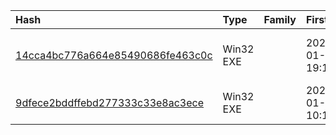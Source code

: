|Hash|Type|Family|First_Seen|Name|
|:--|:--|:--|:--|:--|
|[14cca4bc776a664e85490686fe463c0c](https://www.virustotal.com/gui/file/14cca4bc776a664e85490686fe463c0c)|Win32 EXE||2024-01-06 19:15:05|Zapros_115-24-6-2251_page-0001.pdf.exe|
|[9dfece2bddffebd277333c33e8ac3ece](https://www.virustotal.com/gui/file/9dfece2bddffebd277333c33e8ac3ece)|Win32 EXE||2024-01-05 10:10:56|Symlnk.exe|
